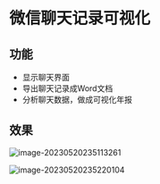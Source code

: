 # 微信聊天记录可视化

## 功能

- 显示聊天界面
- 导出聊天记录成Word文档
- 分析聊天数据，做成可视化年报

## 效果

![image-20230520235113261](doc/imagesreadme/image-20230520235113261.png)

![image-20230520235220104](doc/imagesreadme/image-20230520235220104.png)

